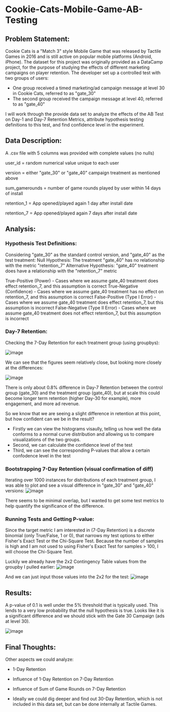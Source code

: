 # Cookie-Cats-Mobile-Game-AB-Testing

## Problem Statement:
Cookie Cats is a "Match 3" style Mobile Game that was released by Tactile Games in 2016 and is still active on popular mobile platforms (Android, iPhone). The dataset for this project was originally provided as a DataCamp project, for the purpose of studying the effects of different marketing campaigns on player retention. The developer set up a controlled test with two groups of users:
- One group received a timed marketing/ad campaign message at level 30 in Cookie Cats, referred to as "gate_30"
- The second group received the campaign message at level 40, referred to as "gate_40"

I will work through the provide data set to analyze the effects of the AB Test on Day-1 and Day-7 Retention Metrics, attribute hypothesis testing definitions to this test, and find confidence level in the experiment.

## Data Description:

A .csv file with 5 columns was provided with complete values (no nulls)

user_id = random numerical value unique to each user

version = either "gate_30" or "gate_40" campaign treatment as mentioned above

sum_gamerounds = number of game rounds played by user within 14 days of install

retention_1 = App opened/played again 1 day after install date

retention_7 = App opened/played again 7 days after install date

## Analysis:
### Hypothesis Test Definitions:
Considering "gate_30" as the standard control version, and "gate_40" as the test treatment:
Null Hypothesis: The treatment "gate_40" has no relationship with the metric "retention_7"
Alternative Hypothesis: "gate_40" treatment does have a relationship with the "retention_7" metric

True-Positive (Power) - Cases where we assume gate_40 treatment does effect retention_7, and this assumption is correct
True-Negative (Confidence) - Cases where we assume gate_40 treatment has no effect on retention_7, and this assumption is correct
False-Positive (Type I Error) - Cases where we assume gate_40 treatment does effect retention_7, but this assumption is incorrect
False-Negative (Type II Error) - Cases where we assume gate_40 treatment does not effect retention_7, but this assumption is incorrect

### Day-7 Retention:
Checking the 7-Day Retention for each treatment group (using groupbys):

![image](https://github.com/BenJLopez/Cookie-Cats-Mobile-Game-AB-Testing/assets/86575100/f3066377-c25c-486d-865a-b68a70432cd8)

We can see that the figures seem relatively close, but looking more closely at the differences:

![image](https://github.com/BenJLopez/Cookie-Cats-Mobile-Game-AB-Testing/assets/86575100/0623d763-bc9a-4561-98e5-6bf1ba140585)

There is only about 0.8% difference in Day-7 Retention between the control group (gate_30) and the treatment group (gate_40), but at scale this could become longer term retention (higher Day-30 for example), more engagement, and more ad revenue.

So we know that we are seeing a slight difference in retention at this point, but how confident can we be in the result?
- Firstly we can view the histograms visaully, telling us how well the data conforms to a normal curve distribution and allowing us to compare visualizations of the two groups.
- Second, we can calculate the confidence level of the test
- Third, we can see the corresponding P-values that allow a certain confodence level in the test


### Bootstrapping 7-Day Retention (visual confirmation of diff)

Iterating over 1000 instances for distributions of each treatment group, I was able to plot and see a visual difference in "gate_30" and "gate_40" versions:
![image](https://github.com/BenJLopez/Cookie-Cats-Mobile-Game-AB-Testing/assets/86575100/b8f0c222-53bd-4aa0-9c17-6dc65e5ae503)

There seems to be minimal overlap, but I wanted to get some test metrics to help quantify the significance of the difference. 

### Running Tests and Getting P-value:
Since the target metric I am interested in (7-Day Retention) is a discrete binomial (only True/False, 1 or 0), that narrows my test options to either Fisher's Exact Test or the Chi-Square Test. Because the number of samples is high and I am not used to using Fisher's Exact Test for samples > 100, I will choose the Chi-Square Test.

Luckily we already have the 2x2 Contingency Table values from the groupby I pulled earlier:
![image](https://github.com/BenJLopez/Cookie-Cats-Mobile-Game-AB-Testing/assets/86575100/3a990790-6969-4165-bb25-dcf98fdfc2db)

And we can just input those values into the 2x2 for the test:
![image](https://github.com/BenJLopez/Cookie-Cats-Mobile-Game-AB-Testing/assets/86575100/7004b365-9b56-473b-a0e9-bf0af0fb3287)

## Results:
A p-value of 0.1 is well under the 5% threshold that is typically used. This lends to a very low probability that the null hypothesis is true. Looks like it is a significant difference and we should stick with the Gate 30 Campaign (ads at level 30).

![image](https://github.com/BenJLopez/Cookie-Cats-Mobile-Game-AB-Testing/assets/86575100/b08f9d50-3a00-4144-aa94-97681198cd37)

## Final Thoughts:
Other aspects we could analyze:
- 1-Day Retention
- Influence of 1-Day Retention on 7-Day Retention
- Influence of Sum of Game Rounds on 7-Day Retention

- Ideally we could dig deeper and find out 30-Day Retention, which is not included in this data set, but can be done internally at Tactile Games.

